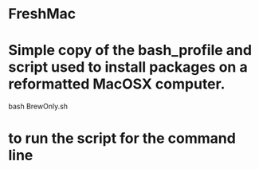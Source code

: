 # FreshMac

# Simple copy of the bash_profile and script used to install packages on a reformatted MacOSX computer.

bash BrewOnly.sh 

# to run the script for the command line
